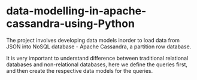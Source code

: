 # data-modelling-in-apache-cassandra-using-Python
The project involves developing data models inorder to load data from JSON into NoSQL database - Apache Cassandra, a partition row database.

It is very important to understand difference between traditional relational databases and non-relational databases, here we define the queries first, and then create the respective data models for the queries.
